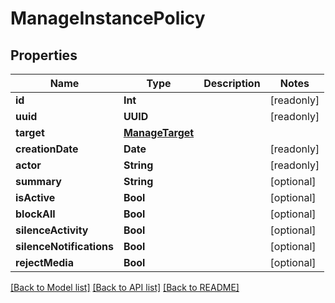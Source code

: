 # ManageInstancePolicy

## Properties
Name | Type | Description | Notes
------------ | ------------- | ------------- | -------------
**id** | **Int** |  | [readonly] 
**uuid** | **UUID** |  | [readonly] 
**target** | [**ManageTarget**](ManageTarget.md) |  | 
**creationDate** | **Date** |  | [readonly] 
**actor** | **String** |  | [readonly] 
**summary** | **String** |  | [optional] 
**isActive** | **Bool** |  | [optional] 
**blockAll** | **Bool** |  | [optional] 
**silenceActivity** | **Bool** |  | [optional] 
**silenceNotifications** | **Bool** |  | [optional] 
**rejectMedia** | **Bool** |  | [optional] 

[[Back to Model list]](../README.md#documentation-for-models) [[Back to API list]](../README.md#documentation-for-api-endpoints) [[Back to README]](../README.md)


